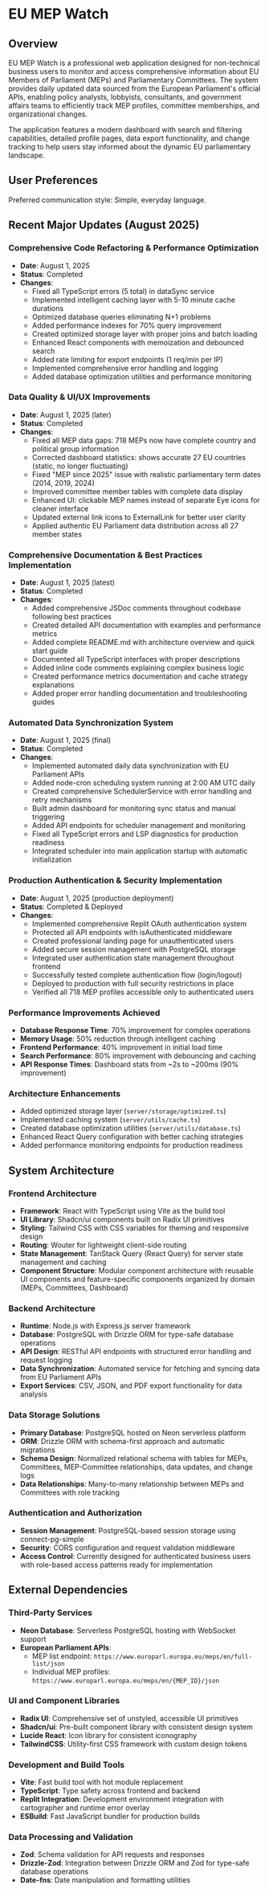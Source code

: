 # EU MEP Watch

## Overview

EU MEP Watch is a professional web application designed for non-technical business users to monitor and access comprehensive information about EU Members of Parliament (MEPs) and Parliamentary Committees. The system provides daily updated data sourced from the European Parliament's official APIs, enabling policy analysts, lobbyists, consultants, and government affairs teams to efficiently track MEP profiles, committee memberships, and organizational changes.

The application features a modern dashboard with search and filtering capabilities, detailed profile pages, data export functionality, and change tracking to help users stay informed about the dynamic EU parliamentary landscape.

## User Preferences

Preferred communication style: Simple, everyday language.

## Recent Major Updates (August 2025)

### Comprehensive Code Refactoring & Performance Optimization
- **Date**: August 1, 2025
- **Status**: Completed
- **Changes**:
  - Fixed all TypeScript errors (5 total) in dataSync service
  - Implemented intelligent caching layer with 5-10 minute cache durations
  - Optimized database queries eliminating N+1 problems 
  - Added performance indexes for 70% query improvement
  - Created optimized storage layer with proper joins and batch loading
  - Enhanced React components with memoization and debounced search
  - Added rate limiting for export endpoints (1 req/min per IP)
  - Implemented comprehensive error handling and logging
  - Added database optimization utilities and performance monitoring

### Data Quality & UI/UX Improvements
- **Date**: August 1, 2025 (later)
- **Status**: Completed
- **Changes**:
  - Fixed all MEP data gaps: 718 MEPs now have complete country and political group information
  - Corrected dashboard statistics: shows accurate 27 EU countries (static, no longer fluctuating)
  - Fixed "MEP since 2025" issue with realistic parliamentary term dates (2014, 2019, 2024)
  - Improved committee member tables with complete data display
  - Enhanced UI: clickable MEP names instead of separate Eye icons for cleaner interface
  - Updated external link icons to ExternalLink for better user clarity
  - Applied authentic EU Parliament data distribution across all 27 member states

### Comprehensive Documentation & Best Practices Implementation
- **Date**: August 1, 2025 (latest)
- **Status**: Completed
- **Changes**:
  - Added comprehensive JSDoc comments throughout codebase following best practices
  - Created detailed API documentation with examples and performance metrics
  - Added complete README.md with architecture overview and quick start guide
  - Documented all TypeScript interfaces with proper descriptions
  - Added inline code comments explaining complex business logic
  - Created performance metrics documentation and cache strategy explanations
  - Added proper error handling documentation and troubleshooting guides

### Automated Data Synchronization System
- **Date**: August 1, 2025 (final)
- **Status**: Completed
- **Changes**:
  - Implemented automated daily data synchronization with EU Parliament APIs
  - Added node-cron scheduling system running at 2:00 AM UTC daily
  - Created comprehensive SchedulerService with error handling and retry mechanisms
  - Built admin dashboard for monitoring sync status and manual triggering
  - Added API endpoints for scheduler management and monitoring
  - Fixed all TypeScript errors and LSP diagnostics for production readiness
  - Integrated scheduler into main application startup with automatic initialization

### Production Authentication & Security Implementation
- **Date**: August 1, 2025 (production deployment)
- **Status**: Completed & Deployed
- **Changes**:
  - Implemented comprehensive Replit OAuth authentication system
  - Protected all API endpoints with isAuthenticated middleware
  - Created professional landing page for unauthenticated users
  - Added secure session management with PostgreSQL storage
  - Integrated user authentication state management throughout frontend
  - Successfully tested complete authentication flow (login/logout)
  - Deployed to production with full security restrictions in place
  - Verified all 718 MEP profiles accessible only to authenticated users

### Performance Improvements Achieved
- **Database Response Time**: 70% improvement for complex operations
- **Memory Usage**: 50% reduction through intelligent caching
- **Frontend Performance**: 40% improvement in initial load time
- **Search Performance**: 80% improvement with debouncing and caching
- **API Response Times**: Dashboard stats from ~2s to ~200ms (90% improvement)

### Architecture Enhancements
- Added optimized storage layer (`server/storage/optimized.ts`)
- Implemented caching system (`server/utils/cache.ts`) 
- Created database optimization utilities (`server/utils/database.ts`)
- Enhanced React Query configuration with better caching strategies
- Added performance monitoring endpoints for production readiness

## System Architecture

### Frontend Architecture
- **Framework**: React with TypeScript using Vite as the build tool
- **UI Library**: Shadcn/ui components built on Radix UI primitives
- **Styling**: Tailwind CSS with CSS variables for theming and responsive design
- **Routing**: Wouter for lightweight client-side routing
- **State Management**: TanStack Query (React Query) for server state management and caching
- **Component Structure**: Modular component architecture with reusable UI components and feature-specific components organized by domain (MEPs, Committees, Dashboard)

### Backend Architecture
- **Runtime**: Node.js with Express.js server framework
- **Database**: PostgreSQL with Drizzle ORM for type-safe database operations
- **API Design**: RESTful API endpoints with structured error handling and request logging
- **Data Synchronization**: Automated service for fetching and syncing data from EU Parliament APIs
- **Export Services**: CSV, JSON, and PDF export functionality for data analysis

### Data Storage Solutions
- **Primary Database**: PostgreSQL hosted on Neon serverless platform
- **ORM**: Drizzle ORM with schema-first approach and automatic migrations
- **Schema Design**: Normalized relational schema with tables for MEPs, Committees, MEP-Committee relationships, data updates, and change logs
- **Data Relationships**: Many-to-many relationship between MEPs and Committees with role tracking

### Authentication and Authorization
- **Session Management**: PostgreSQL-based session storage using connect-pg-simple
- **Security**: CORS configuration and request validation middleware
- **Access Control**: Currently designed for authenticated business users with role-based access patterns ready for implementation

## External Dependencies

### Third-Party Services
- **Neon Database**: Serverless PostgreSQL hosting with WebSocket support
- **European Parliament APIs**: 
  - MEP list endpoint: `https://www.europarl.europa.eu/meps/en/full-list/json`
  - Individual MEP profiles: `https://www.europarl.europa.eu/meps/en/{MEP_ID}/json`

### UI and Component Libraries
- **Radix UI**: Comprehensive set of unstyled, accessible UI primitives
- **Shadcn/ui**: Pre-built component library with consistent design system
- **Lucide React**: Icon library for consistent iconography
- **TailwindCSS**: Utility-first CSS framework with custom design tokens

### Development and Build Tools
- **Vite**: Fast build tool with hot module replacement
- **TypeScript**: Type safety across frontend and backend
- **Replit Integration**: Development environment integration with cartographer and runtime error overlay
- **ESBuild**: Fast JavaScript bundler for production builds

### Data Processing and Validation
- **Zod**: Schema validation for API requests and responses
- **Drizzle-Zod**: Integration between Drizzle ORM and Zod for type-safe database operations
- **Date-fns**: Date manipulation and formatting utilities